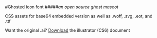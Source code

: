 #Ghosted icon font
#####*an open source ghost mascot*

CSS assets for base64 embedded version as well as .woff, .svg, .eot, and .ttf

Want the original .ai? [Download][1] the illustrator (CS6) document

[1]:http://d.pr/7xoS